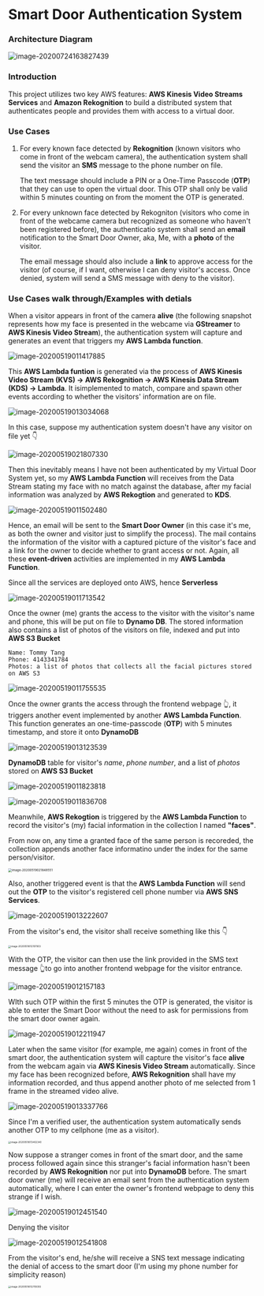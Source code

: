# Smart Door Authentication System

### Architecture Diagram

![image-20200724163827439](images/Smart-Door-Authentication-README/image-20200724163827439.png)





### Introduction

This project utilizes two key AWS features: **AWS Kinesis Video Streams Services** and **Amazon Rekognition** to build a distributed system that authenticates people and provides them with access to a virtual door.



### Use Cases

1. For every known face detected by **Rekognition** (known visitors who come in front of the webcam camera), the authentication system shall send the visitor an **SMS** message to the phone number on file.

    The text message should include a PIN or a One-Time Passcode (**OTP**) that they can use to open the virtual door. This OTP shall only be valid within 5 minutes counting on from the moment the OTP is generated. 

2. For every unknown face detected by Rekogniton (visitors who come in front of the webcame camera but recognized as someone who haven't been registered before), the authenticatio system shall send an **email** notification to the Smart Door Owner, aka, Me, with a **photo** of the visitor. 

    The email message should also include a **link** to approve access for the visitor (of course, if I want, otherwise I can deny visitor's access. Once denied, system will send a SMS message with deny to the visitor).



### Use Cases walk through/Examples with detials

When a visitor appears in front of the camera **alive** (the following snapshot represents how my face is presented in the webcame via **GStreamer** to **AWS Kinesis Video Stream**), the authentication system will capture and generates an event that triggers my **AWS Lambda function**.  

![image-20200519011417885](../images/Smart-Door-Authentication-README/image-20200519011417885.png)





This **AWS Lambda funtion** is generated via the process of **AWS Kinesis Video Stream (KVS) -> AWS Rekognition -> AWS Kinesis Data Stream (KDS) -> Lambda**. It isimplemented to match, compare and spawn other events according to whether the visitors' information are on file.

![image-20200519013034068](images/Smart-Door-Authentication-README/image-20200519013034068.png)





In this case, suppose my authentication system doesn't have any visitor on file yet 👇

![image-20200519021807330](images/Smart-Door-Authentication-README/image-20200519021807330.png)





Then this inevitably means I have not been authenticated by my Virtual Door System yet, so my **AWS Lambda Function** will receives from the Data Stream stating my face with no match against the database, after my facial information was analyzed by **AWS Rekogtion** and generated to **KDS**. 

![image-20200519011502480](images/Smart-Door-Authentication-README/image-20200519011502480.png)





Hence, an email will be sent to the **Smart Door Owner** (in this case it's me, as both the owner and visitor just to simplify the process). The mail contains the information of the visitor with a captured picture of the visitor's face and a link for the owner to decide whether to grant access or not. Again, all these **event-driven** activities are implemented in my **AWS Lambda Function**. 

Since all the services are deployed onto AWS, hence **Serverless**

![image-20200519011713542](images/Smart-Door-Authentication-README/image-20200519011713542.png)





Once the owner (me) grants the access to the visitor with the visitor's name and phone, this will be put on file to **Dynamo DB**. The stored information also contains a list of photos of the visitors on file, indexed and put into **AWS S3 Bucket**

```
Name: Tommy Tang
Phone: 4143341784
Photos: a list of photos that collects all the facial pictures stored on AWS S3
```

![image-20200519011755535](images/Smart-Door-Authentication-README/image-20200519011755535.png)





Once the owner grants the access through the frontend webpage 👆, it triggers another event implemented by another **AWS Lambda Function**. This function generates an one-time-passcode (**OTP**) with 5 minutes timestamp, and store it onto **DynamoDB** 

![image-20200519013123539](images/Smart-Door-Authentication-README/image-20200519013123539.png)





**DynamoDB** table for visitor's *name*, *phone number*, and a list of *photos* stored on **AWS S3 Bucket**

![image-20200519011823818](images/Smart-Door-Authentication-README/image-20200519011823818.png)



![image-20200519011836708](images/Smart-Door-Authentication-README/image-20200519011836708.png)





Meanwhile, **AWS Rekogtion** is triggered by the **AWS Lambda Function** to record the visitor's (my) facial information in the collection I named **"faces"**.

From now on, any time a granted face of the same person is recoreded, the collection appends another face informatino under the index for the same person/visitor.

<img src="images/Smart-Door-Authentication-README/image-20200519021848551.png" alt="image-20200519021848551" style="zoom:45%;" />





Also, another triggered event is that the **AWS Lambda Function** will send out the **OTP** to the visitor's registered cell phone number via **AWS SNS Services**. 

![image-20200519013222607](images/Smart-Door-Authentication-README/image-20200519013222607.png)





From the visitor's end, the visitor shall receive something like this 👇

<img src="images/Smart-Door-Authentication-README/image-20200519012107903.png" alt="image-20200519012107903" style="zoom:33%;" />





With the OTP, the visitor can then use the link provided in the SMS text message 👆to go into another frontend webpage for the visitor entrance.

![image-20200519012157183](images/Smart-Door-Authentication-README/image-20200519012157183.png)





WIth such OTP within the first 5 minutes the OTP is generated, the visitor is able to enter the Smart Door without the need to ask for permissions from the smart door owner again.

![image-20200519012211947](images/Smart-Door-Authentication-README/image-20200519012211947.png)





Later when the same visitor (for example, me again) comes in front of the smart door, the authentication system will capture the visitor's face **alive** from the webcam again via **AWS Kinesis Video Stream** automatically. Since my face has been recognized before, **AWS Rekognition** shall have my information recorded, and thus append another photo of me selected from 1 frame in the streamed video alive.

![image-20200519013337766](images/Smart-Door-Authentication-README/image-20200519013337766.png)





Since I'm a verified user, the authentication system automatically sends another OTP to my cellphone (me as a visitor).

<img src="images/Smart-Door-Authentication-README/image-20200519013402340.png" alt="image-20200519013402340" style="zoom:33%;" />





Now suppose a stranger comes in front of the smart door, and the same process followed again since this stranger's facial information hasn't been recorded by **AWS Rekognition** nor put into **DynamoDB** before. The smart door owner (me) will receive an email sent from the authentication system automatically, where I can enter the owner's frontend webpage to deny this strange if I wish.

![image-20200519012451540](images/Smart-Door-Authentication-README/image-20200519012451540.png)





Denying the visitor

![image-20200519012541808](images/Smart-Door-Authentication-README/image-20200519012541808.png)





From the visitor's end, he/she will receive a SNS text message indicating the denial of access to the smart door (I'm using my phone number for simplicity reason)

<img src="images/Smart-Door-Authentication-README/image-20200519012709355.png" alt="image-20200519012709355" style="zoom:33%;" />



